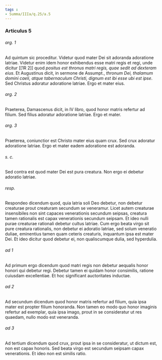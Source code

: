 ```yaml
---
tags : 
- Summa/IIIa/q.25/a.5
---
```


### Articulus 5

###### arg. 1
Ad quintum sic proceditur. Videtur quod mater Dei sit adoranda adoratione latriae. Videtur enim idem honor exhibendus esse matri regis et regi, unde dicitur [[1R 2]] quod *positus est thronus matri regis, quae sedit ad dexteram eius*. Et Augustinus dicit, in sermone de Assumpt., *thronum Dei, thalamum domini caeli, atque tabernaculum Christi, dignum est ibi esse ubi est ipse*. Sed Christus adoratur adoratione latriae. Ergo et mater eius.

###### arg. 2
Praeterea, Damascenus dicit, in IV libro, quod honor matris refertur ad filium. Sed filius adoratur adoratione latriae. Ergo et mater.

###### arg. 3
Praeterea, coniunctior est Christo mater eius quam crux. Sed crux adoratur adoratione latriae. Ergo et mater eadem adoratione est adoranda.

###### s. c.
Sed contra est quod mater Dei est pura creatura. Non ergo ei debetur adoratio latriae.

###### resp.
Respondeo dicendum quod, quia latria soli Deo debetur, non debetur creaturae prout creaturam secundum se veneramur. Licet autem creaturae insensibiles non sint capaces venerationis secundum seipsas, creatura tamen rationalis est capax venerationis secundum seipsam. Et ideo nulli purae creaturae rationali debetur cultus latriae. Cum ergo beata virgo sit pure creatura rationalis, non debetur ei adoratio latriae, sed solum veneratio duliae, eminentius tamen quam ceteris creaturis, inquantum ipsa est mater Dei. Et ideo dicitur quod debetur ei, non qualiscumque dulia, sed hyperdulia.

###### ad 1
Ad primum ergo dicendum quod matri regis non debetur aequalis honor honori qui debetur regi. Debetur tamen ei quidam honor consimilis, ratione cuiusdam excellentiae. Et hoc significant auctoritates inductae.

###### ad 2
Ad secundum dicendum quod honor matris refertur ad filium, quia ipsa mater est propter filium honoranda. Non tamen eo modo quo honor imaginis refertur ad exemplar, quia ipsa imago, prout in se consideratur ut res quaedam, nullo modo est veneranda.

###### ad 3
Ad tertium dicendum quod crux, prout ipsa in se consideratur, ut dictum est, non est capax honoris. Sed beata virgo est secundum seipsam capax venerationis. Et ideo non est similis ratio.

